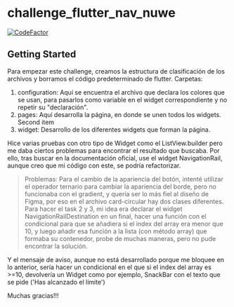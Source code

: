 # challenge_flutter_nav_nuwe

[![CodeFactor](https://www.codefactor.io/repository/github/glezarts/challenge_flutter_nuwe/badge)](https://www.codefactor.io/repository/github/glezarts/challenge_flutter_nuwe)

## Getting Started
Para empezar este challenge, creamos la estructura de clasificación de los archivos y borramos el código predeterminado de flutter.
Carpetas:
1. configuration: Aquí se encuentra el archivo que declara los colores que se usan, para pasarlos como variable en el widget correspondiente y no repetir su "declaración".
2. pages: Aquí desarrolla la página, en donde se unen todos los widgets. Second item
3. widget: Desarrollo de los diferentes widgets que forman la página.

Hice varias pruebas con otro tipo de Widget como el ListView.builder pero me daba ciertos problemas para encontrar el resultado que buscaba. Por ello, tras buscar en la documentación oficial, use el widget NavigationRail, aunque creo que mi código con este, se podría refactorizar. 

>  Problemas: Para el cambio de la apariencia del botón, intenté utilizar el operador ternario para cambiar la apariencia del borde, pero no funcionaba con el gradient, y quería ser lo más fiel al diseño de Figma, por eso en el archivo card-circular hay dos clases diferentes. 
Para hacer el task 2 y 3, mi idea era declarar el widget NavigationRailDestination en un final, hacer una función con el condicional para que se añadiera si el index del array era menor que 10, y luego añadir esa función a la lista (con método array) que formaba su contenedor, probe de muchas maneras, pero no pude encontrar la solución.

Y el mensaje de aviso, aunque no está desarrollado porque me bloquee en lo anterior, sería hacer un condicional en el que si el index del array es >=10, devolvería un Widget como por ejemplo, SnackBar con el texto que se pide ('Has alcanzado el límite')


Muchas gracias!!!

 
